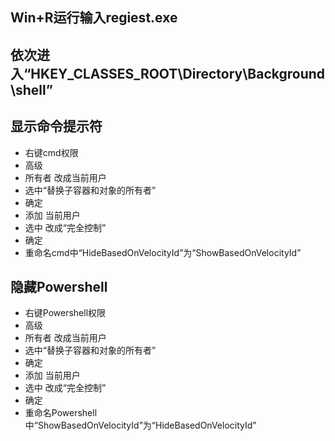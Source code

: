 ## Win+R运行输入regiest.exe
## 依次进入“HKEY_CLASSES_ROOT\Directory\Background\shell”
## 显示命令提示符
 * 右键cmd权限
 * 高级
 * 所有者 改成当前用户
 * 选中“替换子容器和对象的所有者”
 * 确定
 * 添加 当前用户
 * 选中 改成“完全控制”
 * 确定
 * 重命名cmd中“HideBasedOnVelocityId”为“ShowBasedOnVelocityId”
 
## 隐藏Powershell
 * 右键Powershell权限
 * 高级
 * 所有者 改成当前用户
 * 选中“替换子容器和对象的所有者”
 * 确定
 * 添加 当前用户
 * 选中 改成“完全控制”
 * 确定
 * 重命名Powershell中“ShowBasedOnVelocityId”为“HideBasedOnVelocityId”



<!-- ##{"timestamp":1504064697}## -->
